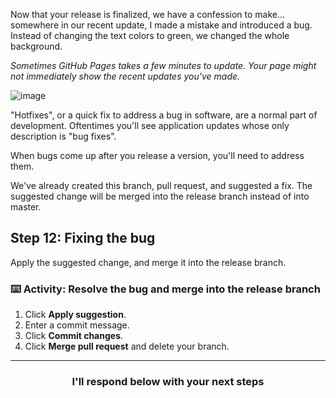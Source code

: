 Now that your release is finalized, we have a confession to make... somewhere in our recent update, I made a mistake and introduced a bug. Instead of changing the text colors to green, we changed the whole background.

_Sometimes GitHub Pages takes a few minutes to update. Your page might not immediately show the recent updates you've made._

![image](https://user-images.githubusercontent.com/13326548/48045461-487dd800-e145-11e8-843c-b91a82213eb8.png)

"Hotfixes", or a quick fix to address a bug in software, are a normal part of development. Oftentimes you'll see application updates whose only description is "bug fixes".

When bugs come up after you release a version, you'll need to address them.

We've already created this branch, pull request, and suggested a fix. The suggested change will be merged into the release branch instead of into master.

## Step 12: Fixing the bug

Apply the suggested change, and merge it into the release branch.

### :keyboard: Activity: Resolve the bug and merge into the release branch

1. Click **Apply suggestion**.
1. Enter a commit message.
1. Click **Commit changes**.
1. Click **Merge pull request** and delete your branch.

<hr>
<h3 align="center">I'll respond below with your next steps</h3>

